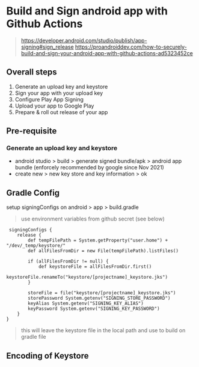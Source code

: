 # Build and Sign android app with Github Actions
> https://developer.android.com/studio/publish/app-signing#sign_release
> https://proandroiddev.com/how-to-securely-build-and-sign-your-android-app-with-github-actions-ad5323452ce


## Overall steps
1. Generate an upload key and keystore
2. Sign your app with your upload key
3. Configure Play App Signing
4. Upload your app to Google Play
5. Prepare & roll out release of your app

## Pre-requisite 
### Generate an upload key and keystore
- android studio > build > generate signed bundle/apk > android app bundle (enforcely recommended by google since Nov 2021)
- create new > new key store and key information > ok

## Gradle Config
setup signingConfigs on android > app > build.gradle
> use environment variables from github secret (see below)

```
 signingConfigs {
    release {
        def tempFilePath = System.getProperty("user.home") + "/dev/_temp/keystore/"
        def allFilesFromDir = new File(tempFilePath).listFiles()

        if (allFilesFromDir != null) {
            def keystoreFile = allFilesFromDir.first()
            keystoreFile.renameTo("keystore/[projectname]_keystore.jks")
        }

        storeFile = file("keystore/[projectname]_keystore.jks")
        storePassword System.getenv("SIGNING_STORE_PASSWORD")
        keyAlias System.getenv("SIGNING_KEY_ALIAS")
        keyPassword System.getenv("SIGNING_KEY_PASSWORD")
    }
}
```
> this will leave the keystore file in the local path and use to build on gradle file

## Encoding of Keystore
